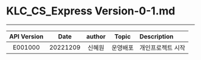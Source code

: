 # KLC_CS_Express Version-0-1.md

---

| API Version |   Date   | author |  Topic   | Description       |
| :---------: | :------: | :----: | :------: | :---------------- |
|   E001000   | 20221209 | 신혜원 | 운영배포 | 개인프로젝트 시작 |
